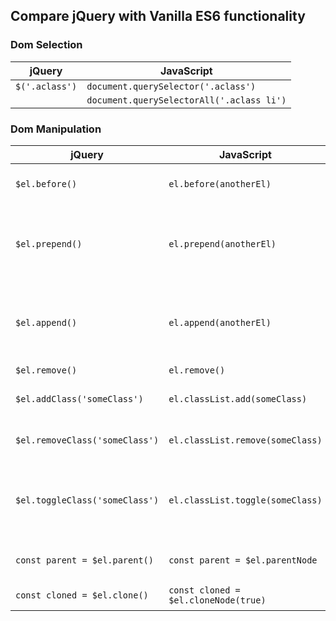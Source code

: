 ## Compare jQuery with Vanilla ES6 functionality 

### Dom Selection

| jQuery | JavaScript |
|---|---|
| ```$('.aclass')``` | ```document.querySelector('.aclass')``` |
| | ```document.querySelectorAll('.aclass li')``` |

### Dom Manipulation
| jQuery | JavaScript | |
|---|---|---|
| ```$el.before()``` | ```el.before(anotherEl)``` | Add 'anotherEl before el |
| ```$el.prepend()``` | ```el.prepend(anotherEl)``` | Put 'anotherEl inside el before anything else |
| ```$el.append()``` | ```el.append(anotherEl)``` | Put 'anotherEl inside el after anything else |
| ```$el.remove()``` | ```el.remove()``` | Remove el |
| ```$el.addClass('someClass')``` | ```el.classList.add(someClass)``` | Add a someClass to el |
| ```$el.removeClass('someClass')``` | ```el.classList.remove(someClass)``` | Remove someClass from el |
| ```$el.toggleClass('someClass')``` | ```el.classList.toggle(someClass)``` | *true* if someClass was added, *false* if removed |
| ```const parent = $el.parent()``` | ```const parent = $el.parentNode``` | Get parent element of el |
| ```const cloned = $el.clone()``` | ```const cloned = $el.cloneNode(true)``` | Clone the el |
